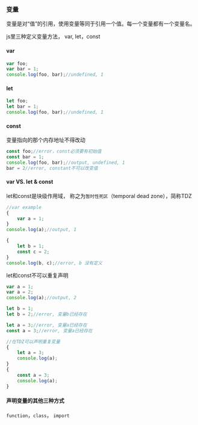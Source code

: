### 变量

变量是对“值”的引用，使用变量等同于引用一个值。每一个变量都有一个变量名。

js里三种定义变量方法， var, let，const

#### var

```js
var foo;
var bar = 1;
console.log(foo, bar);//undefined, 1
```

#### let

```js
let foo;
let bar = 1;
console.log(foo, bar);//undefined, 1
```

#### const

变量指向的那个内存地址不得改动

```js
const foo;//error，const必须要有初始值
const bar = 1;
console.log(foo, bar);//output, undefined, 1
bar = 2//error, constant不可以改变值
```

#### var VS. let & const

let和const是块级作用域， 称之为`暂时性死区`（temporal dead zone），简称TDZ

```js
//var example
{
    var a = 1;
}
console.log(a);//output, 1

{
    let b = 1;
    const c = 2;
}
console.log(b, c);//error, b 没有定义
```

let和const不可以重复声明

```js
var a = 1;
var a = 2;
console.log(a);//output, 2

let b = 1;
let b = 2;//error, 变量b已经存在

let a = 3;//error, 变量a已经存在
const a = 3;//error, 变量a已经存在

//在TDZ可以声明重复变量
{
    let a = 3;
    console.log(a);
}
{
    const a = 3;
    console.log(a);
}
```

#### 声明变量的其他三种方式

`function`，`class`， `import`

